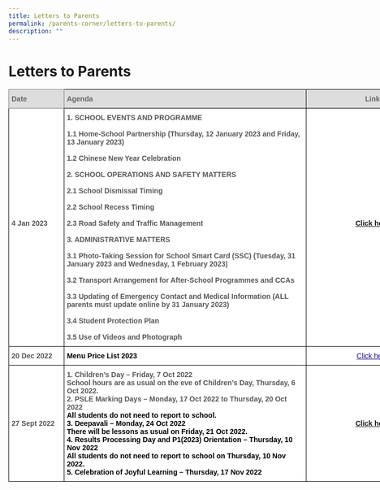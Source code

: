 ```yaml
---
title: Letters to Parents
permalink: /parents-corner/letters-to-parents/
description: ""
---
```

# Letters to Parents


<style type="text/css">
.tg  {border-collapse:collapse;border-spacing:0;}
.tg td{border-color:black;border-style:solid;border-width:1px;font-family:Arial, sans-serif;font-size:14px;
  overflow:hidden;padding:10px 5px;word-break:normal;}
.tg th{border-color:black;border-style:solid;border-width:1px;font-family:Arial, sans-serif;font-size:14px;
  font-weight:normal;overflow:hidden;padding:10px 5px;word-break:normal;}
.tg .tg-a4yv{background-color:#DDD;color:#666;font-weight:bold;text-align:center;vertical-align:top}
.tg .tg-e14l{background-color:#DDD;color:#666;font-weight:bold;text-align:left;vertical-align:top}
.tg .tg-ky7k{background-color:#DDD;border-color:inherit;color:#666;font-weight:bold;text-align:left;vertical-align:top}
.tg .tg-sna6{background-color:#FFF;color:#575756;font-weight:bold;text-align:left;vertical-align:top}
.tg .tg-0pyt{background-color:#FFF;color:#21088A;font-weight:bold;text-align:center;text-decoration:underline;vertical-align:top}
</style>
<table class="tg" style="undefined;table-layout: fixed; width: 848px">
<colgroup>
<col style="width: 109px">
<col style="width: 478px">
<col style="width: 261px">
</colgroup>
<thead>
  <tr>
    <th class="tg-ky7k">Date </th>
    <th class="tg-e14l">Agenda</th>
    <th class="tg-a4yv">Link</th>
  </tr>
</thead>
<tbody>
  <tr>
    <td class="tg-sna6"><br><br><br><br><br><br><br><br><br><br><br><br><br>4 Jan 2023 </td>
    <td class="tg-sna6">1. SCHOOL EVENTS AND PROGRAMME<br><br>1.1 Home-School Partnership (Thursday, 12 January 2023 and Friday, 13 January 2023)<br><br>1.2  Chinese New Year Celebration<br><br>2. SCHOOL OPERATIONS AND SAFETY MATTERS<br><br>2.1 School Dismissal Timing<br><br>2.2  School Recess Timing<br><br>2.3  Road Safety and Traffic Management<br><br>3. ADMINISTRATIVE MATTERS<br><br>3.1 Photo-Taking Session for School Smart Card (SSC) (Tuesday, 31 January 2023 and Wednesday, 1 February 2023)<br><br>3.2 Transport Arrangement for After-School Programmes and CCAs<br><br>3.3  Updating of Emergency Contact and Medical Information (ALL parents must update online by 31 January 2023)<br><br>3.4  Student Protection Plan<br><br>3.5  Use of Videos and Photograph </td>
    <td class="tg-0pyt"><br><br><br><br><br><br><br><br><br><br><br><br><br><a href="[](/files/Parents%20Corner/Letters%20to%20Parents/2023_001_Letter_to_Parents%20-%20Term%201%20Activities.pdf)" target="_blank" rel="noopener noreferrer">Click here</a> <br></td>
  </tr>
  <tr>
    <td class="tg-sna6">20 Dec 2022 <br></td>
    <td class="tg-sna6"><span style="color:#000">Menu Price List 2023 </span> </td>
    <td class="tg-0pyt"><a href="[](/files/Parents%20Corner/Letters%20to%20Parents/Menu%20Price%20List%202023%20(1).pdf)"><span style="font-weight:500;text-decoration:underline;color:#21088A">Click here</span></a>  </td>
  </tr>
  <tr>
    <td class="tg-sna6"><br><br><br><br><br><br>27 Sept 2022 </td>
    <td class="tg-sna6">1. Children’s Day – Friday, 7 Oct 2022<br>School hours are as usual on the eve of Children’s Day, Thursday, 6 Oct 2022.<br>2. PSLE Marking Days – Monday, 17 Oct 2022 to Thursday, 20 Oct 2022<br><span style="color:#000;background-color:initial">All students do not need to report to school.</span><br><span style="color:#000;background-color:initial">3. Deepavali – Monday, 24 Oct 2022</span><br><span style="color:#000;background-color:initial">There will be lessons as usual on Friday, 21 Oct 2022.</span><br><span style="color:#000;background-color:initial">4. Results Processing Day and P1(2023) Orientation – Thursday, 10 Nov 2022</span><br><span style="color:#000;background-color:initial">All students do not need to report to school on Thursday, 10 Nov 2022.</span><br><span style="color:#000;background-color:initial">5. Celebration of Joyful Learning – Thursday, 17 Nov 2022</span></td>
    <td class="tg-0pyt"><br><br><br><br><br><br><a href="[](/files/Parents%20Corner/Letters%20to%20Parents/2022_088%20Letter%20to%20Parents%20Term%204%20(1).pdf)" target="_blank" rel="noopener noreferrer">Click here</a></td>
  </tr>
</tbody>
</table>
